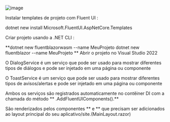![image](https://github.com/user-attachments/assets/ee9f52f4-a441-484b-b5a9-6fe65e58cddd)

Instalar templates de projeto com Fluent UI :

dotnet new install Microsoft.FluentUI.AspNetCore.Templates

Criar projeto usando a .NET CLI :

**dotnet new fluentblazorwasm --name MeuProjeto
dotnet new fluentblazor --name MeuProjeto
**
Abrir o projeto no Visual Studio 2022 

O DialogService é um serviço que pode ser usado para mostrar diferentes tipos de diálogos 
e pode ser injetado em uma página ou componente 

O ToastService é um serviço que pode ser usado para mostrar diferentes tipos de avisos/alertas 
e pode ser injetado em uma página ou componente 

Ambos os serviços são registrados automaticamente no contêiner DI com a chamada do método
** .AddFluentUIComponents().**

São renderizados pelos componentes **<FluentDialogProvider /> e <FluentToastProvider /> **
 que precisam ser adicionados ao layout principal do seu aplicativo/site.(MainLayout.razor)






